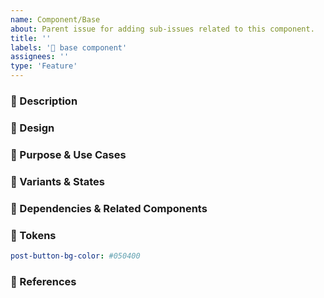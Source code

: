 ```yaml
---
name: Component/Base
about: Parent issue for adding sub-issues related to this component.
title: ''
labels: '🧩 base component'
assignees: ''
type: 'Feature'
---
```


### 📝 Description
<!-- Generic descripton of the component, a screenshot if available  -->

### 🎨 Design
<!-- Link to the Figma Design File if available -->

### 🎯 Purpose & Use Cases
<!-- Outline common use cases for this component and its role in the design system -->

### 🔀 Variants & States
<!-- List variations of the component and different interaction states -->

### 🔄 Dependencies & Related Components
<!-- List related components or dependencies -->

### 🔮 Tokens
<!-- List necessary tokens for this component -->

```yml
post-button-bg-color: #050400
```

### 🔗 References
<!-- Add references to other Design Systems that implement this component, for example from the [component gallery](https://component.gallery/) -->
